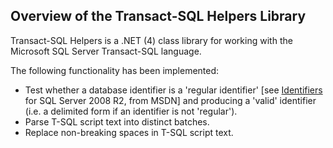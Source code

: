 ## Overview of the Transact-SQL Helpers Library

Transact-SQL Helpers is a .NET (4) class library for working with the Microsoft SQL Server Transact-SQL language.

The following functionality has been implemented:

 - Test whether a database identifier is a 'regular identifier' [see [Identifiers](http://msdn.microsoft.com/en-us/library/ms175874%28v=sql.105%29.aspx) for SQL Server 2008 R2, from MSDN] and producing a 'valid' identifier (i.e. a delimited form if an identifier is not 'regular').
 - Parse T-SQL script text into distinct batches.
 - Replace non-breaking spaces in T-SQL script text.
